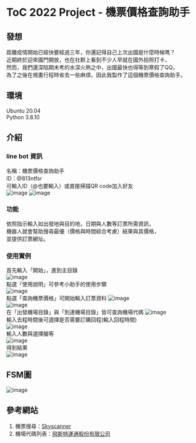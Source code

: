 # ToC 2022 Project - 機票價格查詢助手

## 發想
距離疫情開始已經快要經過三年，你還記得自己上次出國是什麼時候嗎？  
近期終於迎來國門開放，也在社群上看到不少人早就在國外拍照打卡，  
然而，我們還深陷期末考的水深火熱之中，出國最快也得等到寒假了QQ，  
為了之後在規畫行程時省去一些麻煩，因此我製作了這個機票價格查詢助手。

## 環境
Ubuntu 20.04  
Python 3.8.10  

## 介紹
### line bot 資訊
名稱：機票價格查詢助手  
ID：@813ntfsr  
可輸入ID（@也要輸入）或直接掃描QR code加入好友  
![image](img/bot_info-1.png)
![image](img/bot_info-2.png)
### 功能
依照指示輸入如出發地與目的地，日期與人數等訂票所需資訊，  
機器人就會幫助搜尋最優（價格與時間綜合考慮）結果與其價格，  
並提供訂票網址。
### 使用實例
首先輸入「開始」，進到主目錄  
![image](img/IMG_4606.PNG)  
點選「使用說明」可參考小助手的使用步驟  
![image](img/IMG_4607.PNG)  
點選「查詢機票價格」可開始輸入訂票資料 
![image](img/IMG_4608.PNG)  
![image](img/IMG_4609.PNG)  
在「出發機場目錄」與「到達機場目錄」皆可查詢機場代碼
![image](img/IMG_4610.PNG)  
輸入去程時間後可選擇是否需要訂購回程(輸入回程時間)  
![image](img/IMG_4611.PNG)  
輸入人數與選擇艙等  
![image](img/IMG_4612.PNG)  
得到結果  
![image](img/IMG_4613.PNG)  

## FSM圖
![image](fsm.png) 

## 參考網站
1. 機票搜尋：[Skyscanner](https://www.skyscanner.com.tw)  
2. 機場代碼列表：[飛斯特運通股份有限公司](http://www.exbtr.com/TW/Page.aspx?tn=ca12_1_1_6&Tid=4)
